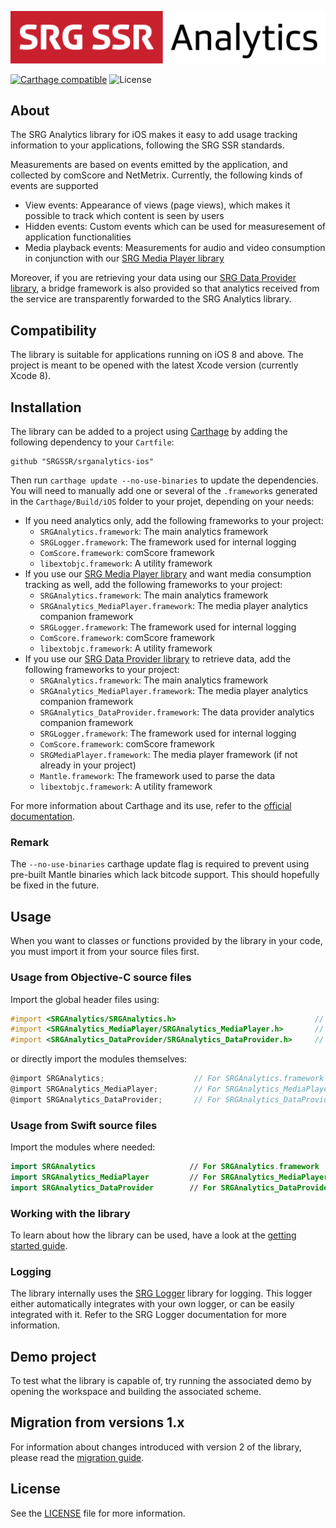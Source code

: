 ![SRG Media Player logo](README-images/logo.png)

[![Carthage compatible](https://img.shields.io/badge/Carthage-compatible-4BC51D.svg?style=flat)](https://github.com/Carthage/Carthage) ![License](https://img.shields.io/badge/license-MIT-lightgrey.svg)

## About

The SRG Analytics library for iOS makes it easy to add usage tracking information to your applications, following the SRG SSR standards.

Measurements are based on events emitted by the application, and collected by comScore and NetMetrix. Currently, the following kinds of events are supported

 * View events: Appearance of views (page views), which makes it possible to track which content is seen by users
 * Hidden events: Custom events which can be used for measuresement of application functionalities
 * Media playback events: Measurements for audio and video consumption in conjunction with our [SRG Media Player library](https://github.com/SRGSSR/SRGMediaPlayer-iOS)

Moreover, if you are retrieving your data using our [SRG Data Provider library](https://github.com/SRGSSR/srgdataprovider-ios), a bridge framework is also provided so that analytics received from the service are transparently forwarded to the SRG Analytics library.
 
## Compatibility

The library is suitable for applications running on iOS 8 and above. The project is meant to be opened with the latest Xcode version (currently Xcode 8).

## Installation

The library can be added to a project using [Carthage](https://github.com/Carthage/Carthage)  by adding the following dependency to your `Cartfile`:
    
```
github "SRGSSR/srganalytics-ios"
```

Then run `carthage update --no-use-binaries` to update the dependencies. You will need to manually add one or several of the `.framework`s generated in the `Carthage/Build/iOS` folder to your projet, depending on your needs:

* If you need analytics only, add the following frameworks to your project:
  * `SRGAnalytics.framework`: The main analytics framework
  * `SRGLogger.framework`: The framework used for internal logging
  * `ComScore.framework`: comScore framework
  * `libextobjc.framework`: A utility framework
* If you use our [SRG Media Player library](https://github.com/SRGSSR/SRGMediaPlayer-iOS) and want media consumption tracking as well, add the following frameworks to your project:
  * `SRGAnalytics.framework`: The main analytics framework
  * `SRGAnalytics_MediaPlayer.framework`: The media player analytics companion framework
  * `SRGLogger.framework`: The framework used for internal logging
  * `ComScore.framework`: comScore framework
  * `libextobjc.framework`: A utility framework
* If you use our [SRG Data Provider library](https://github.com/SRGSSR/srgdataprovider-ios) to retrieve data, add the following frameworks to your project:
  * `SRGAnalytics.framework`: The main analytics framework
  * `SRGAnalytics_MediaPlayer.framework`: The media player analytics companion framework
  * `SRGAnalytics_DataProvider.framework`: The data provider analytics companion framework
  * `SRGLogger.framework`: The framework used for internal logging
  * `ComScore.framework`: comScore framework
  * `SRGMediaPlayer.framework`: The media player framework (if not already in your project)
  * `Mantle.framework`:  The framework used to parse the data
  * `libextobjc.framework`: A utility framework
  
For more information about Carthage and its use, refer to the [official documentation](https://github.com/Carthage/Carthage).

### Remark

The `--no-use-binaries` carthage update flag is required to prevent using pre-built Mantle binaries which lack bitcode support. This should hopefully be fixed in the future.

## Usage

When you want to classes or functions provided by the library in your code, you must import it from your source files first.

### Usage from Objective-C source files

Import the global header files using:

```objective-c
#import <SRGAnalytics/SRGAnalytics.h>	                            // For SRGAnalytics.framework
#import <SRGAnalytics_MediaPlayer/SRGAnalytics_MediaPlayer.h>       // For SRGAnalytics_MediaPlayer.framework
#import <SRGAnalytics_DataProvider/SRGAnalytics_DataProvider.h>     // For SRGAnalytics_DataProvider.framework
```

or directly import the modules themselves:

```objective-c
@import SRGAnalytics;                    // For SRGAnalytics.framework
@import SRGAnalytics_MediaPlayer;        // For SRGAnalytics_MediaPlayer.framework
@import SRGAnalytics_DataProvider;		 // For SRGAnalytics_DataProvider.framework
```

### Usage from Swift source files

Import the modules where needed:

```swift
import SRGAnalytics                     // For SRGAnalytics.framework
import SRGAnalytics_MediaPlayer         // For SRGAnalytics_MediaPlayer.framework
import SRGAnalytics_DataProvider        // For SRGAnalytics_DataProvider.framework
```

### Working with the library

To learn about how the library can be used, have a look at the [getting started guide](Documentation/Getting-started.md).

### Logging

The library internally uses the [SRG Logger](https://github.com/SRGSSR/srglogger-ios) library for logging. This logger either automatically integrates with your own logger, or can be easily integrated with it. Refer to the SRG Logger documentation for more information.

## Demo project

To test what the library is capable of, try running the associated demo by opening the workspace and building the associated scheme.

## Migration from versions 1.x

For information about changes introduced with version 2 of the library, please read the [migration guide](Documentation/Migration-guide.md).

## License

See the [LICENSE](LICENSE) file for more information.